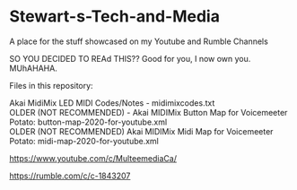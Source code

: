# Stewart-s-Tech-and-Media
A place for the stuff showcased on my Youtube and Rumble Channels

SO YOU DECIDED TO REAd THIS?? Good for you, I now own you. MUhAHAHA.

Files in this repository:

Akai MidiMix LED MIDI Codes/Notes - midimixcodes.txt  
OLDER (NOT RECOMMENDED) - Akai MIDIMix Button Map for Voicemeeter Potato: button-map-2020-for-youtube.xml  
OLDER (NOT RECOMMENDED) Akai MIDIMix Midi Map for Voicemeeter Potato: midi-map-2020-for-youtube.xml  


https://www.youtube.com/c/MulteemediaCa/

https://rumble.com/c/c-1843207
